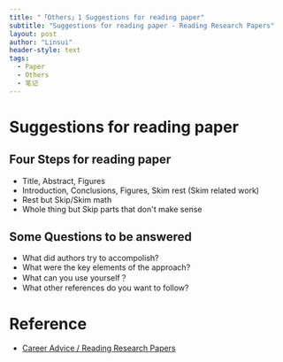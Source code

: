 ```yaml
---
title: "「Others」1 Suggestions for reading paper"
subtitle: "Suggestions for reading paper - Reading Research Papers"
layout: post
author: "Linsui"
header-style: text
tags:
  - Paper
  - Others
  - 笔记
---
```


# Suggestions for reading paper

## Four Steps for reading paper

- Title, Abstract, Figures
- Introduction, Conclusions, Figures, Skim rest (Skim related work)
- Rest but Skip/Skim math
- Whole thing but Skip parts that don't make sense

## Some Questions to be answered

- What did authors try to accompolish?
- What were the key elements of the approach?
- What can you use yourself？
- What other references do you want to follow?

# Reference

- [Career Advice / Reading Research Papers](https://www.youtube.com/watch?v=733m6qBH-jI)
